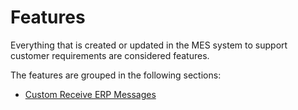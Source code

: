 # Features

Everything that is created or updated in the MES system to support customer requirements are considered features.

The features are grouped in the following sections:

* [Custom Receive ERP Messages](/AMSOsram/techspec>features>CustomReceiveERPMessages)


